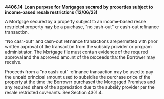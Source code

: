 **4406.14: Loan purpose for Mortgages secured by properties subject to
income-based resale restrictions (12/06/23)**

A Mortgage secured by a property subject to an income-based resale
restricted property may be a purchase, "no cash-out" or cash-out
refinance transaction.

"No cash-out" and cash-out refinance transactions are permitted with
prior written approval of the transaction from the subsidy provider or
program administrator. The Mortgage file must contain evidence of the
required approval and the approved amount of the proceeds that the
Borrower may receive.

Proceeds from a "no cash-out" refinance transaction may be used to pay
the unpaid principal amount used to subsidize the purchase price of the
property at the time the Borrower purchased the Mortgaged Premises and
any required share of the appreciation due to the subsidy provider per
the resale restricted covenants. See Section 4301.4.